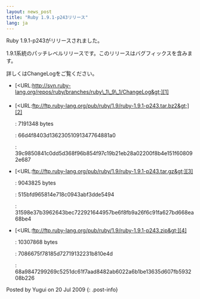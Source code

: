 ```yaml
---
layout: news_post
title: "Ruby 1.9.1-p243リリース"
lang: ja
---
```


Ruby 1.9.1-p243がリリースされました。

1\.9.1系統のパッチレベルリリースです。このリリースはバグフィックスを含みます。

詳しくはChangeLogをご覧ください。

* [&lt;URL:http://svn.ruby-lang.org/repos/ruby/branches/ruby\_1\_9\_1/ChangeLog&gt;][1]

#### 

* [&lt;URL:ftp://ftp.ruby-lang.org/pub/ruby/1.9/ruby-1.9.1-p243.tar.bz2&gt;][2]
  
  : 7191348 bytes
  
  
  : 66d4f8403d13623051091347764881a0
  
  
  : 39c9850841c0dd5d368f96b854f97c19b21eb28a02200f8b4e151f608092e687

* [&lt;URL:ftp://ftp.ruby-lang.org/pub/ruby/1.9/ruby-1.9.1-p243.tar.gz&gt;][3]
  
  : 9043825 bytes
  
  
  : 515bfd965814e718c0943abf3dde5494
  
  
  : 31598e37b3962643bec722921644957be6f8fb9a26f6c91fa627bd668ea68be4

* [&lt;URL:ftp://ftp.ruby-lang.org/pub/ruby/1.9/ruby-1.9.1-p243.zip&gt;][4]
  
  : 10307868 bytes
  
  
  : 7086675f78185d72719132231b810e4d
  
  
  : 68a9847299269c5251dc61f7aad8482ab6022a6b1be13635d607fb593208b226

Posted by Yugui on 20 Jul 2009
{: .post-info}



[1]: http://svn.ruby-lang.org/repos/ruby/branches/ruby_1_9_1/ChangeLog 
[2]: ftp://ftp.ruby-lang.org/pub/ruby/1.9/ruby-1.9.1-p243.tar.bz2 
[3]: ftp://ftp.ruby-lang.org/pub/ruby/1.9/ruby-1.9.1-p243.tar.gz 
[4]: ftp://ftp.ruby-lang.org/pub/ruby/1.9/ruby-1.9.1-p243.zip 
